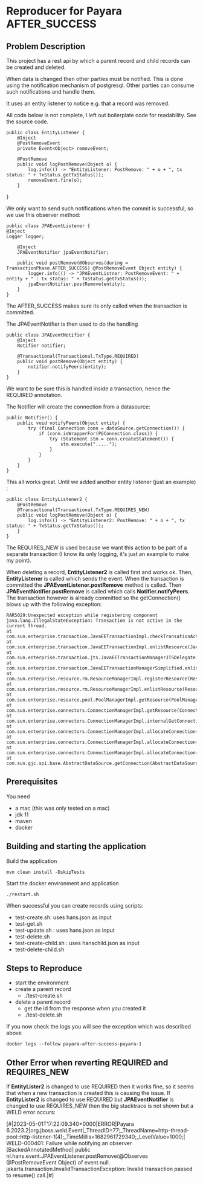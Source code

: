 # Reproducer for Payara AFTER_SUCCESS

## Problem Description

This project has a rest api by which a parent record and child records can be created and deleted. 

When data is changed then other parties must be notified. This is done using the notification mechanism of postgresql.
Other parties can consume such notifications and handle them.

It uses an entity listener to notice e.g. that a record was removed.

All code below is not complete, I left out boilerplate code for readability. See the source code.

    public class EntityListener {
        @Inject
        @PostRemoveEvent
        private Event<Object> removeEvent;
    
        @PostRemove
        public void logPostRemove(Object o) {
            log.info(() -> "EntityListener: PostRemove: " + o + ", tx status: " + TxStatus.getTxStatus());
            removeEvent.fire(o);
        }
 }

We only want to send such notifications when the commit is successful, so we use this observer method:

    public class JPAEventListener {
    @Inject
    Logger logger;
    
        @Inject
        JPAEventNotifier jpaEventNotifier;
    
        public void postRemove(@Observes(during = TransactionPhase.AFTER_SUCCESS) @PostRemoveEvent Object entity) {
            logger.info(() -> "JPAEventListner: PostRemoveEvent: " + entity + " : tx status: " + TxStatus.getTxStatus());
            jpaEventNotifier.postRemove(entity);
        }
    }

The AFTER_SUCCESS makes sure its only called when the transaction is committed.

The JPAEventNotifier is then used to do the handling

    public class JPAEventNotifier {
        @Inject
        Notifier notifier;
    
        @Transactional(Transactional.TxType.REQUIRED)
        public void postRemove(Object entity) {
            notifier.notifyPeers(entity);
        }
    }

We want to be sure this is handled inside a transaction, hence the REQUIRED annotation.

The Notifier will create the connection from a datasource:

    public Notifier() {
        public void notifyPeers(Object entity) {
            try (final Connection conn = dataSource.getConnection()) {
                if (conn.isWrapperFor(PGConnection.class)) {
                    try (Statement stm = conn.createStatement()) {
                        stm.execute(".....");
                    }
                }
            }
        }
    }

This all works great. Until we added another entity listener (just an example) :

    public class EntityListener2 {
        @PostRemove
        @Transactional(Transactional.TxType.REQUIRES_NEW)
        public void logPostRemove(Object o) {
            log.info(() -> "EntityListener2: PostRemove: " + o + ", tx status: " + TxStatus.getTxStatus());
        }
    }

The REQUIRES_NEW is used because we want this action to be part of a separate transaction (I know its only logging, it's just an example to make my point).

When deleting a record, **EntityListener2** is called first and works ok. Then, **EntityListener** is called which sends the event.
When the transaction is committed the **JPAEventListener.postRemove** method is called.
Then **JPAEventNotifier.postRemove** is called which calls **Notifier.notifyPeers**.
The transaction however is already committed so the getConnection() blows up with the following exception:

    RAR5029:Unexpected exception while registering component
    java.lang.IllegalStateException: Transaction is not active in the current thread.
    at com.sun.enterprise.transaction.JavaEETransactionImpl.checkTransationActive(JavaEETransactionImpl.java:756)
    at com.sun.enterprise.transaction.JavaEETransactionImpl.enlistResource(JavaEETransactionImpl.java:692)
    at com.sun.enterprise.transaction.jts.JavaEETransactionManagerJTSDelegate.enlistDistributedNonXAResource(JavaEETransactionManagerJTSDelegate.java:298)
    at com.sun.enterprise.transaction.JavaEETransactionManagerSimplified.enlistResource(JavaEETransactionManagerSimplified.java:469)
    at com.sun.enterprise.resource.rm.ResourceManagerImpl.registerResource(ResourceManagerImpl.java:152)
    at com.sun.enterprise.resource.rm.ResourceManagerImpl.enlistResource(ResourceManagerImpl.java:112)
    at com.sun.enterprise.resource.pool.PoolManagerImpl.getResource(PoolManagerImpl.java:211)
    at com.sun.enterprise.connectors.ConnectionManagerImpl.getResource(ConnectionManagerImpl.java:360)
    at com.sun.enterprise.connectors.ConnectionManagerImpl.internalGetConnection(ConnectionManagerImpl.java:307)
    at com.sun.enterprise.connectors.ConnectionManagerImpl.allocateConnection(ConnectionManagerImpl.java:196)
    at com.sun.enterprise.connectors.ConnectionManagerImpl.allocateConnection(ConnectionManagerImpl.java:171)
    at com.sun.enterprise.connectors.ConnectionManagerImpl.allocateConnection(ConnectionManagerImpl.java:166)
    at com.sun.gjc.spi.base.AbstractDataSource.getConnection(AbstractDataSource.java:113)

## Prerequisites ##

You need

* a mac (this was only tested on a mac)
* jdk 11
* maven
* docker

## Building and starting the application

Build the application

    mvn clean install -DskipTests

Start the docker environment and application

    ./restart.sh

When successful you can create records using scripts:

* test-create.sh: uses hans.json as input
* test-get.sh <parent id>
* test-update.sh <parent id> : uses hans.json as input
* test-delete.sh <parent id>
* test-create-child.sh <parent id> : uses hanschild.json as input
* test-delete-child.sh <parent id> <child id>

## Steps to Reproduce

* start the environment
* create a parent record
  * ./test-create.sh
* delete a parent record
  * get the id from the response when you created it
  * ./test-delete.sh <parent id>

If you now check the logs you will see the exception which was described above

    docker logs --follow payara-after-success-payara-1

## Other Error when reverting REQUIRED and REQUIRES_NEW

If **EntityLister2** is changed to use REQUIRED then it works fine, so it seems that when a new transaction is created this is causing the issue.
If **EntityLister2** is changed to use REQUIRED but **JPAEventNotifier** is changed to use REQUIRES_NEW then the big stacktrace is not shown but
a WELD error occurs:

  [#|2023-05-01T17:22:09.340+0000|ERROR|Payara 6.2023.2|org.jboss.weld.Event|_ThreadID=77;_ThreadName=http-thread-pool::http-listener-1(4);_TimeMillis=1682961729340;_LevelValue=1000;|
  WELD-000401: Failure while notifying an observer [BackedAnnotatedMethod] public nl.hans.event.JPAEventListener.postRemove(@Observes @PostRemoveEvent Object) of event null.
  jakarta.transaction.InvalidTransactionException: Invalid transaction passed to resume() call.|#]




